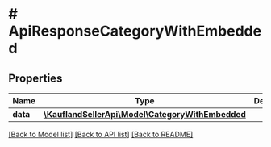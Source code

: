 # # ApiResponseCategoryWithEmbedded

## Properties

Name | Type | Description | Notes
------------ | ------------- | ------------- | -------------
**data** | [**\KauflandSellerApi\Model\CategoryWithEmbedded**](CategoryWithEmbedded.md) |  |

[[Back to Model list]](../../README.md#models) [[Back to API list]](../../README.md#endpoints) [[Back to README]](../../README.md)

